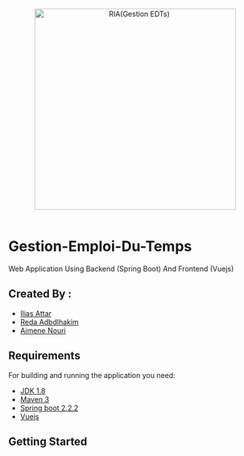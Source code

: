 <p align="center">
  <br>
  <img width="400" src="C:\Users\ilias\OneDrive\Bureau/58175966.png" alt="RIA(Gestion EDTs)">
  <br>
  <br>
</p>

# Gestion-Emploi-Du-Temps
Web Application Using Backend (Spring Boot) And Frontend (Vuejs)

## Created By :
  <ul>
  <li><a href="">Ilias Attar</a></li>
  <li><a href="https://www.facebook.com/reda.oupsi">Reda Adbdlhakim</a></li>
  <li><a href="https://www.facebook.com/pitoo.rio">Aimene Nouri</a></li>
  </ul>

## Requirements

For building and running the application you need:

- [JDK 1.8](http://www.oracle.com/technetwork/java/javase/downloads/jdk8-downloads-2133151.html)
- [Maven 3](https://maven.apache.org)
- [Spring boot 2.2.2](https://start.spring.io/)
- [Vuejs](https://vuejs.org/)

## Getting Started

